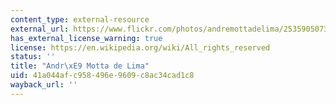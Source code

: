 ```yaml
---
content_type: external-resource
external_url: https://www.flickr.com/photos/andremottadelima/25359050736/in/photolist-ECTLhG-qYjDye-ipWDBK-ipVL8p-imQHyK-gvyMws-ipVk6v-ipVEHK-8oTtmb-ipVSRy-aMhDen-5oHP5X-ipV3BZ-5qDzw3-5dbuvd-aMhDn6-6mEafG-5pFQLd-8p9Gix-5pJno8-9ZJyuV-5onXXM-68WVXL-5qsyaK-5quYVC-dzm1JK-5pJpUH-73JxRt-5pBAjP-5opB6X-5opXfx-a3MCHN-5opCrT-5qDA5A-5osXZb-9ZMoYQ-5otXCG-5qAxzB-5qqBuF-5aPUc9-c2p3mY-c2p4mN-GVpUt7-c2p3LN-c2nWcJ-8nr6na-eZhUUN-drYSsD-c2nXeC-8nxxjq
has_external_license_warning: true
license: https://en.wikipedia.org/wiki/All_rights_reserved
status: ''
title: "Andr\xE9 Motta de Lima"
uid: 41a044af-c958-496e-9609-c8ac34cad1c8
wayback_url: ''
---
```

